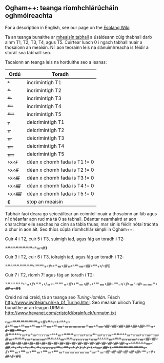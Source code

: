 Ogham++: teanga ríomhchlárúcháin oghmóireachta
----------------------------------------------
For a description in English,
see our page on the [Esolang Wiki](https://esolangs.org/wiki/Ogham%2B%2B).

Tá an teanga bunaithe ar
[mheaisín tabhall](https://en.wikipedia.org/wiki/Register_machine)
a úsáideann cúig thabhall darb ainm T1, T2, T3, T4, agus T5.
Cuirtear luach 0 i ngach tabhall nuair a thosaíonn an meaisín.
Níl aon teorainn leis na slánuimhreacha is féidir a stóráil sna tabhaill seo.

Tacaíonn an teanga leis na horduithe seo a leanas:

|Ordú  |Toradh         |
|----- |---------------|
|ᚆ     |incrimintigh T1|
|ᚇ     |incrimintigh T2|
|ᚈ     |incrimintigh T3|
|ᚉ     |incrimintigh T4|
|ᚊ     |incrimintigh T5|
|ᚁ     |deicrimintigh T1|
|ᚂ     |deicrimintigh T2|
|ᚃ     |deicrimintigh T3|
|ᚄ     |deicrimintigh T4|
|ᚅ     |deicrimintigh T5|
|᚛x᚜ᚋ  |déan x chomh fada is T1 != 0|
|᚛x᚜ᚌ  |déan x chomh fada is T2 != 0|
|᚛x᚜ᚍ  |déan x chomh fada is T3 != 0|
|᚛x᚜ᚎ  |déan x chomh fada is T4 != 0|
|᚛x᚜ᚏ  |déan x chomh fada is T5 != 0|
|ᚕ     |stop an meaisín|


Tabhair faoi deara go seiceáiltear an coinníoll nuair a
thosaíonn an lúb agus ní dhéanfar aon rud má tá 0 sa tabhall.
Déantar neamhaird ar aon charachtar eile seachas na cinn sa
tábla thuas; mar sin is féidir
nótaí tráchta a chur in aon áit.
Seo thíos cúpla ríomhchlár simplí in Ogham++:

Cuir 4 i T2, cuir 5 i T3, suimigh iad, agus fág an toradh i T2:
```
ᚇᚇᚇᚇᚈᚈᚈᚈᚈ᚛ᚇᚃ᚜ᚍᚕ
```

Cuir 3 i T2, cuir 6 i T3, iolraigh iad, agus fág an toradh i T2:
```
ᚇᚇᚇᚈᚈᚈᚈᚈᚈ᚛ᚉᚊᚂ᚜ᚌ᚛᚛ᚇᚄ᚜ᚎᚃ᚛ᚆᚉᚅ᚜ᚏ᚛ᚊᚁ᚜ᚋ᚜ᚍᚕ
```

Cuir 7 i T2, ríomh 7! agus fág an toradh i T2:
```
ᚇᚇᚇᚇᚇᚇᚇ᚛ᚆᚂ᚜ᚌ᚛ᚇᚈᚁ᚜ᚋᚃ᚛᚛ᚉᚊᚃ᚜ᚍ᚛᚛ᚈᚄ᚜ᚎᚂ᚛ᚆᚉᚅ᚜ᚏ᚛ᚊᚁ᚜ᚋ᚜ᚌ᚛ᚃᚇ᚜ᚍ᚛ᚄᚅᚈ᚜ᚏᚃ᚜ᚍᚕ
```

Creid nó ná creid, tá an teanga seo *Turing-iomlán*.
Féach http://www.iwriteiam.nl/Ha_bf_Turing.html.
Seo meaisín uilíoch Turing bunaithe ar an leagan URM ó
http://www.hevanet.com/cristofd/brainfuck/urmutm.txt
```
᚛ᚃ᚛ᚉᚉᚉᚉᚉᚉᚃ᚜ᚍ᚛ᚇᚇᚁ᚜ᚋ᚛ᚆᚆᚆᚂ᚜ᚌ᚛ᚉᚅ᚛ᚉᚅ᚛ᚉᚅ᚛ᚉᚅ᚛ᚉᚅ᚛ᚄᚄᚄᚄᚄᚈᚅ᚛ᚇᚅ᚜ᚏ᚜ᚏ᚜ᚏ᚜ᚏ᚜ᚏ᚜ᚏ᚛ᚊᚂ᚜ᚌ᚜ᚏ᚛ᚊᚃ᚜ᚍᚈᚇᚆᚆᚆ᚛ᚄ᚛ᚂᚆᚄ᚛ᚁᚁᚁᚁᚄ᚛ᚇᚆᚆᚄ᚛ᚈᚈᚈᚂᚁᚁᚄ᚛ᚃᚃᚇᚆᚄ᚛ᚂᚁᚄ᚛ᚈᚇᚆᚆᚆᚆᚄ᚛ᚃᚄ᚛ᚂᚁᚄ᚛ᚁᚄ᚛ᚃᚆᚆᚆᚄ᚛ᚈᚈᚁᚁᚁᚁᚄ᚛ᚈᚆᚆᚄ᚛᚛ᚃ᚜ᚍᚄ᚛ᚈᚈᚈᚁᚄ᚛ᚃᚃᚁᚄ᚛ᚈᚇᚆᚆᚆᚆᚄ᚛ᚈᚈᚂᚁᚁᚁᚁᚁᚄ᚛ᚃᚃᚇᚆᚆᚆᚆᚆᚄ᚛ᚈᚈᚂᚁᚁᚄᚄ᚛ᚁᚄ᚜ᚎ᚜ᚎ᚜ᚎ᚜ᚎ᚜ᚎ᚜ᚎ᚜ᚎ᚜ᚎ᚜ᚎ᚜ᚎ᚜ᚎ᚜ᚎ᚜ᚎ᚜ᚎ᚜ᚎ᚜ᚎ᚜ᚎ᚜ᚎ᚜ᚎ᚜ᚎ᚜ᚎ᚜ᚎ᚛ᚂ᚛ᚇᚇᚇᚇᚇᚇᚅ᚜ᚏ᚛ᚇᚁ᚛ᚇᚁ᚛ᚇᚁ᚛ᚇᚁ᚛ᚇᚁ᚛ᚂᚂᚂᚂᚂᚉᚁ᚛ᚊᚁ᚜ᚋ᚜ᚋ᚜ᚋ᚜ᚋ᚜ᚋ᚜ᚋ᚛ᚆᚅ᚜ᚏ᚜ᚋ᚛ᚊᚊᚊᚊᚊᚊᚂ᚜ᚌ᚛ᚊᚄ᚛ᚊᚄ᚛ᚊᚄ᚛ᚊᚄ᚛ᚊᚄ᚛ᚅᚅᚅᚅᚅᚆᚄ᚛ᚇᚄ᚜ᚎ᚜ᚎ᚜ᚎ᚜ᚎ᚜ᚎ᚜ᚎ᚛ᚉᚂ᚜ᚌ᚜ᚎ᚜ᚌ᚜ᚍᚕ
```
